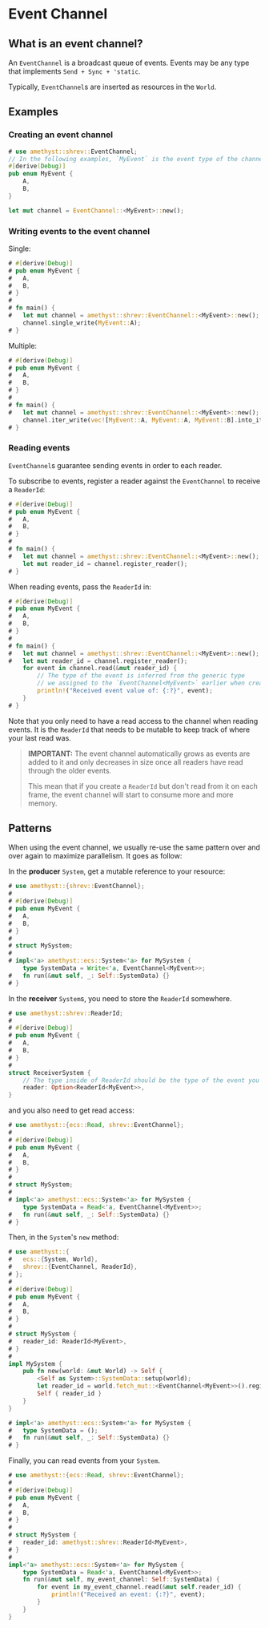 # Event Channel

## What is an event channel?

An `EventChannel` is a broadcast queue of events. Events may be any type that implements `Send + Sync + 'static`.

Typically, `EventChannel`s are inserted as resources in the `World`.

## Examples

### Creating an event channel

```rust
# use amethyst::shrev::EventChannel;
// In the following examples, `MyEvent` is the event type of the channel.
#[derive(Debug)]
pub enum MyEvent {
    A,
    B,
}

let mut channel = EventChannel::<MyEvent>::new();
```

### Writing events to the event channel

Single:

```rust
# #[derive(Debug)]
# pub enum MyEvent {
#   A,
#   B,
# }
# 
# fn main() {
#   let mut channel = amethyst::shrev::EventChannel::<MyEvent>::new();
    channel.single_write(MyEvent::A);
# }
```

Multiple:

```rust
# #[derive(Debug)]
# pub enum MyEvent {
#   A,
#   B,
# }
# 
# fn main() {
#   let mut channel = amethyst::shrev::EventChannel::<MyEvent>::new();
    channel.iter_write(vec![MyEvent::A, MyEvent::A, MyEvent::B].into_iter());
# }
```

### Reading events

`EventChannel`s guarantee sending events in order to each reader.

To subscribe to events, register a reader against the `EventChannel` to receive a `ReaderId`:

```rust
# #[derive(Debug)]
# pub enum MyEvent {
#   A,
#   B,
# }
# 
# fn main() {
#   let mut channel = amethyst::shrev::EventChannel::<MyEvent>::new();
    let mut reader_id = channel.register_reader();
# }
```

When reading events, pass the `ReaderId` in:

```rust
# #[derive(Debug)]
# pub enum MyEvent {
#   A,
#   B,
# }
# 
# fn main() {
#   let mut channel = amethyst::shrev::EventChannel::<MyEvent>::new();
#   let mut reader_id = channel.register_reader();
    for event in channel.read(&mut reader_id) {
        // The type of the event is inferred from the generic type
        // we assigned to the `EventChannel<MyEvent>` earlier when creating it.
        println!("Received event value of: {:?}", event);
    }
# }
```

Note that you only need to have a read access to the channel when reading events.
It is the `ReaderId` that needs to be mutable to keep track of where your last read was.

> **IMPORTANT:** The event channel automatically grows as events are added to it and only decreases in size once all readers have read through the older events.
>
> This mean that if you create a `ReaderId` but don't read from it on each frame, the event channel will start to consume more and more memory.

## Patterns

When using the event channel, we usually re-use the same pattern over and over again to maximize parallelism.
It goes as follow:

In the **producer** `System`, get a mutable reference to your resource:

```rust
# use amethyst::{shrev::EventChannel};
# 
# #[derive(Debug)]
# pub enum MyEvent {
#   A,
#   B,
# }
# 
# struct MySystem;
# 
# impl<'a> amethyst::ecs::System<'a> for MySystem {
    type SystemData = Write<'a, EventChannel<MyEvent>>;
#   fn run(&mut self, _: Self::SystemData) {}
# }
```

In the **receiver** `System`s, you need to store the `ReaderId` somewhere.

```rust
# use amethyst::shrev::ReaderId;
# 
# #[derive(Debug)]
# pub enum MyEvent {
#   A,
#   B,
# }
# 
struct ReceiverSystem {
    // The type inside of ReaderId should be the type of the event you are using.
    reader: Option<ReaderId<MyEvent>>,
}
```

and you also need to get read access:

```rust
# use amethyst::{ecs::Read, shrev::EventChannel};
# 
# #[derive(Debug)]
# pub enum MyEvent {
#   A,
#   B,
# }
# 
# struct MySystem;
# 
# impl<'a> amethyst::ecs::System<'a> for MySystem {
    type SystemData = Read<'a, EventChannel<MyEvent>>;
#   fn run(&mut self, _: Self::SystemData) {}
# }
```

Then, in the `System`'s `new` method:

```rust
# use amethyst::{
#   ecs::{System, World},
#   shrev::{EventChannel, ReaderId},
# };
# 
# #[derive(Debug)]
# pub enum MyEvent {
#   A,
#   B,
# }
# 
# struct MySystem {
#   reader_id: ReaderId<MyEvent>,
# }
# 
impl MySystem {
    pub fn new(world: &mut World) -> Self {
        <Self as System>::SystemData::setup(world);
        let reader_id = world.fetch_mut::<EventChannel<MyEvent>>().register_reader();
        Self { reader_id }
    }
}

# impl<'a> amethyst::ecs::System<'a> for MySystem {
#   type SystemData = ();
#   fn run(&mut self, _: Self::SystemData) {}
# }
```

Finally, you can read events from your `System`.

```rust
# use amethyst::{ecs::Read, shrev::EventChannel};
# 
# #[derive(Debug)]
# pub enum MyEvent {
#   A,
#   B,
# }
# 
# struct MySystem {
#   reader_id: amethyst::shrev::ReaderId<MyEvent>,
# }
# 
impl<'a> amethyst::ecs::System<'a> for MySystem {
    type SystemData = Read<'a, EventChannel<MyEvent>>;
    fn run(&mut self, my_event_channel: Self::SystemData) {
        for event in my_event_channel.read(&mut self.reader_id) {
            println!("Received an event: {:?}", event);
        }
    }
}
```
